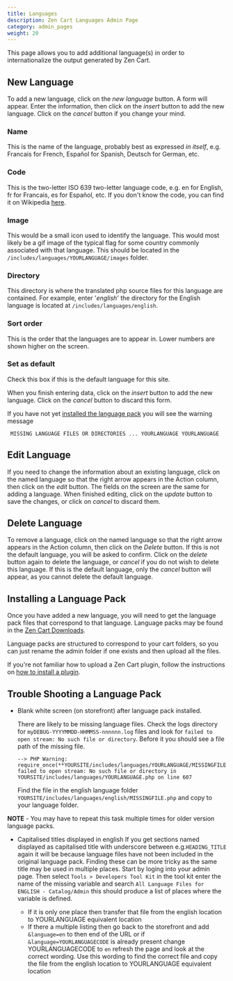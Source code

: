 ```yaml
---
title: Languages
description: Zen Cart Languages Admin Page 
category: admin_pages
weight: 20
---
```


This page allows you to add additional language(s) in order to internationalize the output generated by Zen Cart.
## New Language

To add a new language, click on the _new language_ button. A form will appear. Enter the information, then click on the _insert_ button to add the new language. Click on the _cancel_ button if you change your mind.

### Name

This is the name of the language, probably best as expressed _in itself_, e.g. Francais for French, Español for Spanish, Deutsch for German, etc.

### Code

This is the two-letter ISO 639 two-letter language code, e.g. en for English, fr for Francais, es for Español, etc. If you don't know the code, you can find it on Wikipedia [here](http://en.wikipedia.org/wiki/List_of_ISO_639-1_codes).

### Image

This would be a small icon used to identify the language. This would most likely be a gif image of the typical flag for some country commonly associated with that language. This should be located in the `/includes/languages/YOURLANGUAGE/images` folder.

### Directory

This directory is where the translated php source files for this language are contained. For example, enter '*english*' the directory for the English language is located at 
`/includes/languages/english`. 

### Sort order

This is the order that the languages are to appear in. Lower numbers are shown higher on the screen.

### Set as default

Check this box if this is the default language for this site.

When you finish entering data, click on the _insert_ button to add the new language. Click on the _cancel_ button to discard this form.

If you have not yet [installed the language pack](#installing-a-language-pack) you will see the warning message 

     MISSING LANGUAGE FILES OR DIRECTORIES ... YOURLANGUAGE YOURLANGUAGE

## Edit Language

If you need to change the information about an existing language, click on the named language so that the right arrow appears in the Action column, then click on the _edit_ button. The fields on the screen are the same for adding a language. When finished editing, click on the _update_ button to save the changes, or click on _cancel_ to discard them.

## Delete Language

To remove a language, click on the named language so that the right arrow appears in the Action column, then click on the _Delete_ button. If this is not the default language, you will be asked to confirm. Click on the _delete_ button again to delete the language, or _cancel_ if you do not wish to delete this language. If this is the default language, only the _cancel_ button will appear, as you cannot delete the default language.

## Installing a Language Pack

Once you have added a new language, you will need to get the language pack files that 
correspond to that language.  Language packs may be found in 
the [Zen Cart Downloads](https://www.zen-cart.com/downloads.php?do=cat&id=6).

Language packs are structured to correspond to your cart folders, so you can just 
rename the admin folder if one exists and then upload all the files. 

If you're not familiar how to upload a Zen Cart plugin, follow the instructions on 
[how to install a plugin](/user/plugins/how_to_install_a_plugin/). 

## Trouble Shooting a Language Pack

- Blank white screen (on storefront) after language pack installed.

    There are likely to be missing language files. Check the logs directory for `myDEBUG-YYYYMMDD-HHMMSS-nnnnnn.log` files and look for `failed to open stream: No such file or directory`. Before it you should see a file path of the missing file. 
    
    ```
    --> PHP Warning: require_once(**YOURSITE/includes/languages/YOURLANGUAGE/MISSINGFILE.php**): failed to open stream: No such file or directory in YOURSITE/includes/languages/YOURLANGUAGE.php on line 607
    ``` 
    
    Find the file in the english language folder `YOURSITE/includes/languages/english/MISSINGFILE.php` and copy to your language folder.
    
**NOTE** - You may have to repeat this task multiple times for older version language packs.

- Capitalised titles displayed in english
    If you get sections named displayed as capitalised title with underscore between e.g.`HEADING_TITLE` again it will be because language files have not been included in the original language pack. Finding these can be more tricky as the same title may be used in multiple places. Start by loging into your admin page. Then select `Tools > Developers Tool Kit` in the tool kit enter the name of the missing variable and search `All Language Files for ENGLISH - Catalog/Admin` this should produce a list of places where the variable is defined. 
    
    - If it is only one place then transfer that file from the english location to YOURLANGUAGE equivalent location
    - If there a multiple listing then go back to the storefront and add `&language=en` to then end of the URL or if `&language=YOURLANGUAGECODE` is already present change YOURLANGUAGECODE to `en` refresh the page and look at the correct wording. Use this wording to find the correct file and copy the file from the english location to YOURLANGUAGE equivalent location
